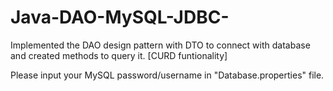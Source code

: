 # Java-DAO-MySQL-JDBC-
Implemented the DAO design pattern with DTO to connect with database and created methods to query it. [CURD funtionality]

Please input your MySQL password/username in "Database.properties" file.
